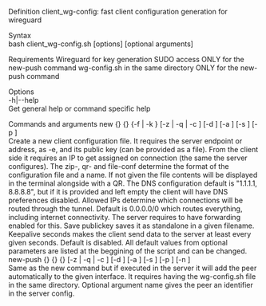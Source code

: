 Definition
    client_wg-config: fast client configuration generation for wireguard

Syntax  
    bash client_wg-config.sh [options] <command> <arguments> [optional arguments]  

Requirements
    Wireguard for key generation
    SUDO access ONLY for the new-push command
    wg-config.sh in the same directory ONLY for the new-push command

Options  
    -h|--help  
        Get general help or command specific help  

Commands and arguments
    new {<client-ip-address>} {<server endpoint:port>} {-f <server-pubkey-file> | -k <server-pubkey>} [-z <zip-conf> | -q <qr-conf> | -c <conf-file>] [-d <dns>] [-a <allowed-ips>] [-s <save-pubkey>] [-p <keepalive-seconds>]  
        Create a new client configuration file. It requires the server endpoint or address, as -e, and its public key (can be provided as a file). From the client side it requires an IP to get assigned on connection (the same the server configures).
        The zip-, qr- and file-conf determine the format of the configuration file and a name. If not given the file contents will be displayed in the terminal alongside with a QR.
        The DNS configuration default is "1.1.1.1, 8.8.8.8", but if it is provided and left empty the client will have DNS preferences disabled.
        Allowed IPs determine which connections will be routed through the tunnel. Default is 0.0.0.0/0 which routes everything, including internet connectivity. The server requires to have forwarding enabled for this.
        Save publickey saves it as standalone in a given filename.
        Keepalive seconds makes the client send data to the server at least every given seconds. Default is disabled.
        All default values from optional parameters are listed at the beggining of the script and can be changed.
    new-push {<interface-name>} {<client-ip-address>} {<server endpoint:port>} [-z <conf-zip> | -q <qr-conf> | -c <file-conf>] [-d <dns>] [-a <allowed-ips>] [-s <save-pubkey>] [-p <keepalive-seconds>] [-n <name>]  
        Same as the new command but if executed in the server it will add the peer automatically to the given interface. It requires having the wg-config.sh file in the same directory.
        Optional argument name gives the peer an identifier in the server config.  
